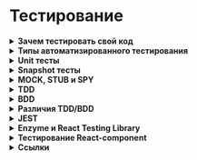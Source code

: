 <h1>Тестирование</h1>

[//]: # (Зачем тестировать свой код)
<details><summary><b>Зачем тестировать свой код</b></summary><p>

- ты продумываешь детали еще до реализации, это помогает абстрагироваться от кода и уловить непонятные моменты в ТЗ на самом раннем этапе
- помогают наладить коммуникацию между разными членами команды: разработчиком, тестировщиком, менеджером и тд.
- раньше отлавливаются ошибки в коде, а чем раньше поймана бага, тем дешевле ее пофиксить
- меньше переходов туда-обратно таска от разработчика к тестировщику, значит, таски быстрее доедут до прода и меньше
  придется переключаться между тасками
- разгружаете своих ручных тестировщиков. Регрессионное тестирование — процесс очень трудоемкий. Если все покрыто
  автотестами, им достаточно просто описать тест-кейсы, код могут написать автоматизатор или разработчик
- можно смелее делать рефакторинг
- хорошие тесты — это еще и документация, и они помогают быстрее адаптироваться новым членам команды
- очень важно при использовании Agile-методик потому что они подразумевают `непрерывную интеграцию (CI)`
  и `непрерывную доставку (Continuous Delivery/CD)` — слитый merge-request сразу идёт в production. Автоматизированные
  сборки, автоматизированное тестирование и т.д.

<br></p>
</details>

[//]: # (Типы автоматизированного тестирования)
<details><summary><b>Типы автоматизированного тестирования</b></summary><p>

Существует сразу несколько различных типов автоматизированного тестирования программного обеспечения.<br>
Это - некоторые из наиболее распространенных

- `Unit-тестирование` — проверка работы отдельных модулей по отдельности. Изолированно тестируем мин. сущности.<br>
  Компонентное/Модульное/Unit тестирование часто смешивают, точную разницу установить трудно.<br>
  При юнит-тестировании мы используем реальные объекты и драйверы как функциональные параметры, в модульном тестировании
  Юнит-тестами называют проверки отдельных классов нашего приложения, и это `техника белого ящика`.<br>
  – как особые значения.Классы это тоже «составная часть, элемент чего-либо» => юнит-тестирование — это разновидность
  компонентного тестирования, чаще всего используемая разработчиками.<br>
- `Модульное тестирование` — проверка работы отдельных модулей по отдельности.
  Например: конкретная функция возвращает ожидаемое значение, и предоставляет некоторые известные входные данные.
  <br>
- `Компонентное тестирование` — проверяем работу отдельного компонента. Каждый компонент должен находиться в независимом
  и контролируемом состоянии.<br>
  Тестирование составных частей программы по отдельности, изолированно.<br>
  Модульное тестирование от компонентного отличается тем, что в компонентном используют реальные объекты и драйверы, а в
  модульном – конкретные значения.
  <br>
- `Тест на «запах дыма»` — для проверки работоспособности системы. Например, в React - приложении мы можем
  визуализировать основной компонент приложения и вызывать его через день. Если он отображается правильно, мы можем быть
  уверены в том, что наше приложение будет отображаться в браузере.
  <br>
- `Интеграционный тест` — для проверки того, что два модуля (или более) могут хорошо работать вместе. Например, можно
  запустить тест, чтобы убедиться, что сервер и база данных действительно обмениваются данными. <br>
- `Функциональный тест` — для проверки того, что система соответствует своей функциональной спецификации.<br>
- `Сквозное тестирование` — использует приложение так же, как оно будет использоваться в реальном мире. Вы
  можете использовать такой инструмент, как cypress для E2E тестов.<br>
- `Приемочный тест` — Обычно подобный тест осуществляет владелец бизнеса, чтобы убедиться в том, что система
  соответствует спецификациям.
  <br>
- `Тест производительности` — чтобы увидеть, как система работает при значительной нагрузке. В веб-интерфейсе
  речь обычно идет о том, как быстро приложение загружается в браузер пользователя.

**Ссылки**

- [Как протестировать React-приложения с помощью React Testing Library](https://www.internet-technologies.ru/articles/test-react-priloz-s-pom-react-testing-library.html)
- [Модульное, компонентное и юнит-тестирование](https://natalyarukol.ru/2011/05/15/modulnoe-komponentnoe-i-yunit-testir/)
- [Модульное/юнит/компонентное тестирование ](https://github.com/VladislavEremeev/QA_bible/blob/master/vidy-metody-urovni-testirovaniya/modulnoe-yunit-komponentnoe-testirovanie-module-unit-component-testing.md)

<br></p>
</details>

[//]: # (Unit тесты )
<details><summary><b>Unit тесты </b></summary><p>

Проверка работы отдельных модулей самих по себе. Тестируем минимальные сущности по отдельности.

Например:

- Отдельно проверяем наличие кнопки на экране
- Отдельно проверяем какой текст на ней выводится
- Отдельно проверяем корректно ли работает её нажатие

<br></p>
</details>

[//]: # (Snapshot тесты )
<details><summary><b>Snapshot тесты </b></summary><p>

Тесты, которые делают скриншот экрана (эталонный скриншот) и сравнивают с актуальным скриншотом, который делается во
время прогона тестов.

<br></p>
</details>

[//]: # (MOCK, STUB и SPY)
<details><summary><b>MOCK, STUB и SPY</b></summary><p>

При тестировании часто приходится заменять настоящие объекты «заглушками», чтобы тесты были проще и прямолинейнее.<br>
Два основных вида таких «заглушек»:
- `Stub` — заменяют объекты, но сами ничего не проверяют.
  - Их реализация простая, а зачастую — даже ничего не делает вовсе.
  - Нужны, чтобы заменить собой зависимость в системе и упростить окружение для тестов.
- `Mock` — тоже заменяют зависимости, но при этом позволяют проверять предположения. 
  - Могут следить за вызовами методов, аргументами этих вызовов и т. д. 
  - Моки удобны при тестировании функций с побочными эффектами
- `Spy` — следят за тем, какие функции у зависимостей вызываются. 
  - По желанию могут также имитировать возвращаемые значения для этих методов
  - можно рассматривать как разновидность `Mock`

`Фиктивные объекты` — объекты-заменители зависимостей для тестируемых функций. Они реализуют те же интерфейсы, что и настоящие зависимости, но сильно проще в реализации.

Фиктивные объекты можно представить как беговые дорожки, которые заменяют собой настоящий большой парк. Только стабы — это дорожки попроще: крутящаяся лента без дисплея и настроек; а моки — дорожки, которые следят за темпом, ускорением, сердцебиением и т.д.

И стабы, и моки помогают избежать «постройки целого парка» при тестировании, но стабы нужны лишь для того, чтобы просто было, где бегать, а моки — чтобы знать, как именно проходила пробежка.


**«Если можно не мокать — лучше не мокать»** — чем меньше инфраструктуры для тестирования и объектов, за которыми надо следить и обновлять, тем быстрее и проще будет проходить работа с тестами.

**Ссылки**
- [Дока - Фиктивные объекты и данные, моки, стабы ](https://doka.guide/js/testing-and-fake-objects/)

<br></p>
</details>

[//]: # (TDD)
<details><summary><b>TDD</b></summary><p>

`Test Driven Development` — разработка через тестирование
Подход, когда вначале пишутся тесты, а потом разрабатывается кусок программы из удовлетворяющий
Хорошо подходит для `юнит-тестирования` (проверка работы отдельных модулей самих по себе).
`TDD` проверяет работу функций.

**Юнит-тесты**<br>
Система состоит из маленьких блоков, функций (компоненты, селекторы, редьюсеры...). Каждый из них тестируем

**Преимущества**<br>
- Программа будет удобной (в частности её интерфейсы) — мы начинаем ей пользоваться до того как создали. А не «создали, теперь придумаем как её удобно использовать»
- Будет стройная модульная архитектура (иначе тестами не покроешь)
- Будет 100% покрытие тестами
- Тестирование и дебаг становится простым
- Можем отследить что возникли какие-то сайд-эффекты и побочные баги в связи с вводом новой функциональности. Есть 5 фич, все работают. Добавили шестую - одна из первых пяти сломалась. Так могли бы и не заметить - но тесты выявят проблему.
- В результате время на разработку уменьшается, т.к. правок меньше, режим дебага упрощается и логика изначально продумывается лучше.

**Недостатки**
- если заказчик не сказал точные требования - затраты времени будут большими. Когда даже ещё непонятно - как это будет работать (сегодня сказали «сделайте желтое», завтра: «пофиг на цвет, делайте прямоугольное»).

<br></p>
</details>

[//]: # (BDD)
<details><summary><b>BDD</b></summary><p>

`Behavior Driven Development` — разработка на основе поведения
Расширение TDD-подхода.
Хорошо подходит для тестирования `интеграционного` (как отдельные модули работают друг с другом) и `e2e` (проверка всей системы целиком).
`BDD` проверяет пользовательские сценарии.

<br></p>
</details>

[//]: # (Различия TDD/BDD)
<details><summary><b>Различия TDD/BDD</b></summary><p>

- `TDD` хорошо подходит для юнит-тестирования, т.е. для проверки работы отдельных модулей самих по себе. 
- `BDD` хорошо подходит для тестирования `интеграционного` (как отдельные модули работают друг с другом) и `e2e` (проверка всей системы целиком).

- `TDD`: тесты сразу реализуются в коде, 
- `BDD` чаще всего описываются шаги на языке, понятном всем, а не только разработчикам.

- `TDD`: юнит-тесты пишут сами разработчики. 
- `BDD` требует объедения усилий разных членов команды. Обычно тест-кейсы (шаги) описываются ручным тестировщиком или аналитиком и воплощаются в код тестировщиком-автоматизатором. В нашей команде мы (фронтенедеры) описываем шаги вместе с тестировщиками, а код тестов пишет фронтенд-команда.

- `TDD` проверяет работу функций
- `BDD` проверяет пользовательские сценарии.

<br></p>
</details> 

[//]: # (JEST)
<details><summary><b>JEST</b></summary><p>

Среда запуска тестов JavaScript, фрэймворк.<br>
В `CreateReactApp` встроена изначально.

Разработана Facebook

Это фреймворк, разработанный с учетом простоты и предлагающий мощный и элегантный API для создания изолированных тестов,
сравнения снимков, фиксации, покрытия тестами и многого другого.

Jest — это раннер на основе Node. Это означает, что тесты всегда выполняются в среде Node, а не в реальном браузере.

- [Hexlet - JS: React. Тестирование ](https://ru.hexlet.io/courses/js-react/lessons/tests/theory_unit)
- [Habr - React: тестируем компоненты с помощью Jest и Testing Library](https://habr.com/ru/company/timeweb/blog/670480/)
- [Тестирование компонентов в React с использованием Jest: основы](https://code.tutsplus.com/ru/articles/testing-components-in-react-using-jest-the-basics--cms-28934)
- [IT-Kamasutra #92 - Тестируем компоненты, тесты, react-test-renderer](https://youtu.be/Kyc_Z_2b2Hc)
- [IT-Kamasutra #92 - как протестить APP](https://youtu.be/Kyc_Z_2b2Hc?t=1653)
- [Habr - React: тестируем компоненты с помощью Jest и Testing Library](https://habr.com/ru/company/timeweb/blog/670480/)
- [Hexlet - Unit-тестирование React](https://ru.hexlet.io/courses/js-react/lessons/tests/theory_unit)
- [Тестирование компонентов в React с использованием Jest: основы](https://code.tutsplus.com/ru/articles/testing-components-in-react-using-jest-the-basics--cms-28934)
- [Как протестировать React-приложения с помощью React Testing Library](https://www.internet-technologies.ru/articles/test-react-priloz-s-pom-react-testing-library.html)

**Пример**

```js
describe('ProductHeader', () => {

  it('passing test', () => {
    expect(true).toBeTruthy();
  })

  it('failing test', () => {
    expect(false).toBeTruthy();
  })
})
```

**Описание**

- Набор тестов начинается с блока `describe` — глобальная функция Jest, принимает два параметра:
  - название набора тестов,
  - фактическая реализация.<br>
- `it()` — каждый `it()` в наборе тестов соответствует тесту или спецификации.<br>
  - ```js
    it('failing test', () => {
       expect(false).toBeTruthy();
    })
   ```
- `matchers` — сопоставители для сравнения значений. Используются для проверки равенства, сравнения двух чисел или строк
  и проверки правильности выражений.
  - Список популярных матчей в Jest:
    - toBe();
    - toBeNull()
    - toBeDefined()
    - toBeUndefined()
    - toBeTruthy ()
    - toBeFalsy()
    - toBeGreaterThan()
    - toBeLesserThan()
    - toMatch()
    - toContain()
  - [Справочник](https://jestjs.io/docs/en/using-matchers)
  - Пример:
    - ```js
      test('two plus two is four', () => {
        expect(2 + 2).toBe(4);
      });
      ```
- `expects` — ожидание. Утверждение, которое либо возвращает `true` / `false`.
  - Когда все утверждения в спецификации верны, говорят, что они прошли. В противном случае тест считается неудачным.
  - Тест содержит одно или несколько ожиданий, которые проверяют состояние кода.<br>
  - `expects(true).toBeTruthy();`
- Запуск набора тестов в «Create React APP» - `yarn test`

<br></p>
</details>

[//]: # (Enzyme и React Testing Library)
<details><summary><b>Enzyme и React Testing Library</b></summary><p>

Когда дело доходит до тестирования React-приложений, есть сразу несколько возможных вариантов, наиболее
распространенными из которых являются `Enzyme` и `React Testing Library`.

**React Testing Library**

Библиотека для тестирования JavaScript, созданная специально для тестирования компонентов React.<br>
Имитирует взаимодействие пользователя с изолированными компонентами и утверждает их выходные данные, чтобы гарантировать
правильное поведение пользовательского интерфейса.

В `CreateReactApp` надо устанавливать отдельно?<br>
Официальная рекомендация команды разработчиков React.

Если вы хотите протестировать компоненты отдельно от дочерних компонентов, которые они отображают, мы рекомендуем
использовать react-testing-library. react-testing-library— это библиотека для тестирования компонентов React таким
образом, чтобы они были похожи на то, как эти компоненты используются конечными пользователями. Он хорошо подходит для
модульного, интеграционного и сквозного тестирования компонентов и приложений React. Он работает более непосредственно с
узлами DOM, и поэтому рекомендуется использовать с jest-dom для улучшенных утверждений.

React Testing Library является подмножеством семейства пакетов @testing-library. Ее философия очень проста. Вашим
пользователям все равно, используете ли вы redux или context для управления состоянием. Они меньше заботятся о простоте
хуков или о различии между классом и функциональными компонентами. Они просто хотят, чтобы приложение работало
определенным образом. Поэтому не удивительно, что основным руководящим принципом этой библиотеки является:

«Чем больше ваши тесты похожи на то, как используется ваше программное обеспечение, тем больше уверенности они могут вам
дать».

Поэтому, что бы вы ни делали, помните о конечных пользователях и тестируйте приложение так, как они будут его
использовать или уже используют.

Выбор React Testing Library предоставляет целый ряд преимуществ. Во-первых, с ней гораздо легче начать работать. Каждый
новый проект React, загруженный с помощью Create-React-App,поставляется с настроенными React Testing Library и Jest.
Документация React также рекомендует этот инструмент в качестве библиотеки тестирования. Наконец, руководящий принцип
имеет большой смысл - функциональность, а не детали реализации.

<br></p>
</details>

[//]: # (Тестирование React-component )
<details><summary><b>Тестирование React-component</b></summary><p>

См. «React - Тестирование React-component»

<br></p>
</details>

[//]: # (Ссылки)
<details><summary><b>Ссылки</b></summary><p>

- [Что такое TDD и BDD на пальцах, и что должен знать о них фронтендер](https://medium.com/@lucyhackwrench/%D1%87%D1%82%D0%BE-%D1%82%D0%B0%D0%BA%D0%BE%D0%B5-tdd-%D0%B8-bdd-%D0%BD%D0%B0-%D0%BF%D0%B0%D0%BB%D1%8C%D1%86%D0%B0%D1%85-%D0%B8-%D1%87%D1%82%D0%BE-%D0%B4%D0%BE%D0%BB%D0%B6%D0%B5%D0%BD-%D0%B7%D0%BD%D0%B0%D1%82%D1%8C-%D0%BE-%D0%BD%D0%B8%D1%85-%D1%84%D1%80%D0%BE%D0%BD%D1%82%D0%B5%D0%BD%D0%B4%D0%B5%D1%80-701a10e06bb9)
- [IT-ликбез из тачилы. TDD - Разработка посредством тестирования](https://youtu.be/LGgMD_Evz_M)
- [IT-Kamasutra #89 - Тесты, jest, tdd, тестируем reducer - React JS](https://youtu.be/fJlx8B9cU7w)
- [https://learn.javascript.ru/testing-mocha - Автоматическое тестирование c использованием фреймворка Mocha](https://learn.javascript.ru/testing-mocha)

<br></p>
</details>